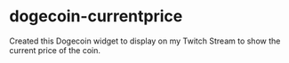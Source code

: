 ﻿# dogecoin-currentprice
Created this Dogecoin widget to display on my Twitch Stream to show the current price of the coin. 
